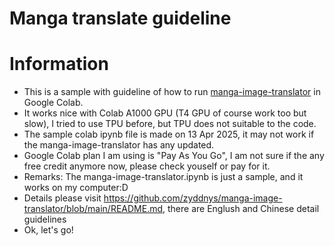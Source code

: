 # Manga translate guideline

# Information
- This is a sample with guideline of how to run [manga-image-translator](https://github.com/zyddnys/manga-image-translator) in Google Colab.
- It works nice with Colab A1000 GPU (T4 GPU of course work too but slow), I tried to use TPU before, but TPU does not suitable to the code.
- The sample colab ipynb file is made on 13 Apr 2025, it may not work if the manga-image-translator has any updated.
- Google Colab plan I am using is "Pay As You Go", I am not sure if the any free credit anymore now, please check youself or pay for it.
- Remarks: The manga-image-translator.ipynb is just a sample, and it works on my computer:D
- Details please visit https://github.com/zyddnys/manga-image-translator/blob/main/README.md, there are Englush and Chinese detail guidelines
- Ok, let's go!

